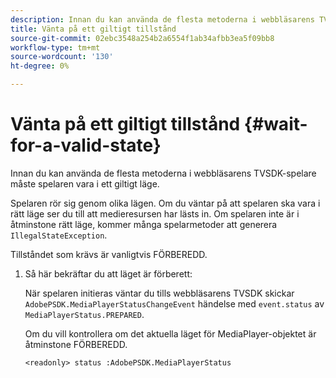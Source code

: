 ```yaml
---
description: Innan du kan använda de flesta metoderna i webbläsarens TVSDK-spelare måste spelaren vara i ett giltigt läge.
title: Vänta på ett giltigt tillstånd
source-git-commit: 02ebc3548a254b2a6554f1ab34afbb3ea5f09bb8
workflow-type: tm+mt
source-wordcount: '130'
ht-degree: 0%

---
```


# Vänta på ett giltigt tillstånd {#wait-for-a-valid-state}

Innan du kan använda de flesta metoderna i webbläsarens TVSDK-spelare måste spelaren vara i ett giltigt läge.

Spelaren rör sig genom olika lägen. Om du väntar på att spelaren ska vara i rätt läge ser du till att medieresursen har lästs in. Om spelaren inte är i åtminstone rätt läge, kommer många spelarmetoder att generera `IllegalStateException`.

Tillståndet som krävs är vanligtvis FÖRBEREDD.

1. Så här bekräftar du att läget är förberett:

   När spelaren initieras väntar du tills webbläsarens TVSDK skickar `AdobePSDK.MediaPlayerStatusChangeEvent` händelse med `event.status` av `MediaPlayerStatus.PREPARED`.

   Om du vill kontrollera om det aktuella läget för MediaPlayer-objektet är åtminstone FÖRBEREDD.

   ```
   <readonly> status :AdobePSDK.MediaPlayerStatus
   ```
